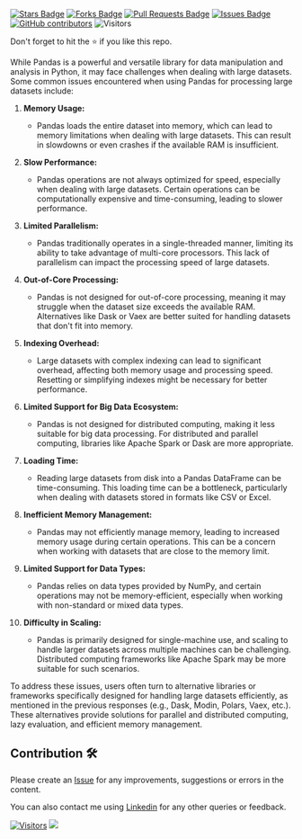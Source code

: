 <a href="https://github.com/drshahizan/Python-big-data/stargazers"><img src="https://img.shields.io/github/stars/drshahizan/Python-big-data" alt="Stars Badge"/></a>
<a href="https://github.com/drshahizan/Python-big-data/network/members"><img src="https://img.shields.io/github/forks/drshahizan/Python-big-data" alt="Forks Badge"/></a>
<a href="https://github.com/drshahizan/Python-big-data/pulls"><img src="https://img.shields.io/github/issues-pr/drshahizan/Python-big-data" alt="Pull Requests Badge"/></a>
<a href="https://github.com/drshahizan/Python-big-data/issues"><img src="https://img.shields.io/github/issues/drshahizan/Python-big-data" alt="Issues Badge"/></a>
<a href="https://github.com/drshahizan/Python-big-data/graphs/contributors"><img alt="GitHub contributors" src="https://img.shields.io/github/contributors/drshahizan/Python-big-data?color=2b9348"></a>
![Visitors](https://api.visitorbadge.io/api/visitors?path=https%3A%2F%2Fgithub.com%2Fdrshahizan%2FPython-big-data&labelColor=%23d9e3f0&countColor=%23697689&style=flat)

Don't forget to hit the :star: if you like this repo.

While Pandas is a powerful and versatile library for data manipulation and analysis in Python, it may face challenges when dealing with large datasets. Some common issues encountered when using Pandas for processing large datasets include:

1. **Memory Usage:**
   - Pandas loads the entire dataset into memory, which can lead to memory limitations when dealing with large datasets. This can result in slowdowns or even crashes if the available RAM is insufficient.

2. **Slow Performance:**
   - Pandas operations are not always optimized for speed, especially when dealing with large datasets. Certain operations can be computationally expensive and time-consuming, leading to slower performance.

3. **Limited Parallelism:**
   - Pandas traditionally operates in a single-threaded manner, limiting its ability to take advantage of multi-core processors. This lack of parallelism can impact the processing speed of large datasets.

4. **Out-of-Core Processing:**
   - Pandas is not designed for out-of-core processing, meaning it may struggle when the dataset size exceeds the available RAM. Alternatives like Dask or Vaex are better suited for handling datasets that don't fit into memory.

5. **Indexing Overhead:**
   - Large datasets with complex indexing can lead to significant overhead, affecting both memory usage and processing speed. Resetting or simplifying indexes might be necessary for better performance.

6. **Limited Support for Big Data Ecosystem:**
   - Pandas is not designed for distributed computing, making it less suitable for big data processing. For distributed and parallel computing, libraries like Apache Spark or Dask are more appropriate.

7. **Loading Time:**
   - Reading large datasets from disk into a Pandas DataFrame can be time-consuming. This loading time can be a bottleneck, particularly when dealing with datasets stored in formats like CSV or Excel.

8. **Inefficient Memory Management:**
   - Pandas may not efficiently manage memory, leading to increased memory usage during certain operations. This can be a concern when working with datasets that are close to the memory limit.

9. **Limited Support for Data Types:**
   - Pandas relies on data types provided by NumPy, and certain operations may not be memory-efficient, especially when working with non-standard or mixed data types.

10. **Difficulty in Scaling:**
    - Pandas is primarily designed for single-machine use, and scaling to handle larger datasets across multiple machines can be challenging. Distributed computing frameworks like Apache Spark may be more suitable for such scenarios.

To address these issues, users often turn to alternative libraries or frameworks specifically designed for handling large datasets efficiently, as mentioned in the previous responses (e.g., Dask, Modin, Polars, Vaex, etc.). These alternatives provide solutions for parallel and distributed computing, lazy evaluation, and efficient memory management.

## Contribution 🛠️
Please create an [Issue](https://github.com/drshahizan/Python_EDA/issues) for any improvements, suggestions or errors in the content.

You can also contact me using [Linkedin](https://www.linkedin.com/in/drshahizan/) for any other queries or feedback.

[![Visitors](https://api.visitorbadge.io/api/visitors?path=https%3A%2F%2Fgithub.com%2Fdrshahizan&labelColor=%23697689&countColor=%23555555&style=plastic)](https://visitorbadge.io/status?path=https%3A%2F%2Fgithub.com%2Fdrshahizan)
![](https://hit.yhype.me/github/profile?user_id=81284918)



